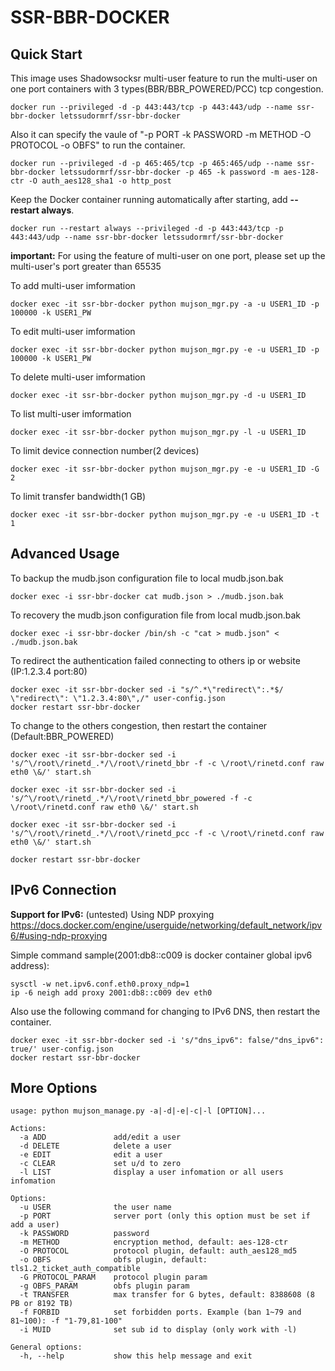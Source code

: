 SSR-BBR-DOCKER
==================

Quick Start
-----------

This image uses Shadowsocksr multi-user feature to run the multi-user on one port containers with 3 types(BBR/BBR_POWERED/PCC) tcp congestion.

    docker run --privileged -d -p 443:443/tcp -p 443:443/udp --name ssr-bbr-docker letssudormrf/ssr-bbr-docker

Also it can specify the vaule of "-p PORT -k PASSWORD -m METHOD -O PROTOCOL -o OBFS" to run the container.

    docker run --privileged -d -p 465:465/tcp -p 465:465/udp --name ssr-bbr-docker letssudormrf/ssr-bbr-docker -p 465 -k password -m aes-128-ctr -O auth_aes128_sha1 -o http_post

Keep the Docker container running automatically after starting, add **--restart always**.

    docker run --restart always --privileged -d -p 443:443/tcp -p 443:443/udp --name ssr-bbr-docker letssudormrf/ssr-bbr-docker

**important:** For using the feature of multi-user on one port, please set up the multi-user's port greater than 65535

To add multi-user imformation

    docker exec -it ssr-bbr-docker python mujson_mgr.py -a -u USER1_ID -p 100000 -k USER1_PW

To edit multi-user imformation

    docker exec -it ssr-bbr-docker python mujson_mgr.py -e -u USER1_ID -p 100000 -k USER1_PW

To delete multi-user imformation

    docker exec -it ssr-bbr-docker python mujson_mgr.py -d -u USER1_ID

To list multi-user imformation

    docker exec -it ssr-bbr-docker python mujson_mgr.py -l -u USER1_ID

To limit device connection number(2 devices)

    docker exec -it ssr-bbr-docker python mujson_mgr.py -e -u USER1_ID -G 2

To limit transfer bandwidth(1 GB)

    docker exec -it ssr-bbr-docker python mujson_mgr.py -e -u USER1_ID -t 1 

Advanced Usage 
-----------

To backup the mudb.json configuration file to local mudb.json.bak

    docker exec -i ssr-bbr-docker cat mudb.json > ./mudb.json.bak

To recovery the mudb.json configuration file from local mudb.json.bak

    docker exec -i ssr-bbr-docker /bin/sh -c "cat > mudb.json" < ./mudb.json.bak 

To redirect the authentication failed connecting to others ip or website (IP:1.2.3.4 port:80)

    docker exec -it ssr-bbr-docker sed -i "s/^.*\"redirect\":.*$/    \"redirect\": \"1.2.3.4:80\",/" user-config.json
    docker restart ssr-bbr-docker

To change to the others congestion, then restart the container (Default:BBR_POWERED)

    docker exec -it ssr-bbr-docker sed -i 's/^\/root\/rinetd_.*/\/root\/rinetd_bbr -f -c \/root\/rinetd.conf raw eth0 \&/' start.sh
    
    docker exec -it ssr-bbr-docker sed -i 's/^\/root\/rinetd_.*/\/root\/rinetd_bbr_powered -f -c \/root\/rinetd.conf raw eth0 \&/' start.sh
    
    docker exec -it ssr-bbr-docker sed -i 's/^\/root\/rinetd_.*/\/root\/rinetd_pcc -f -c \/root\/rinetd.conf raw eth0 \&/' start.sh
    
    docker restart ssr-bbr-docker

IPv6 Connection
-----------
**Support for IPv6:** (untested)
Using NDP proxying
<https://docs.docker.com/engine/userguide/networking/default_network/ipv6/#using-ndp-proxying>

Simple command sample(2001:db8::c009 is docker container global ipv6 address):
   
    sysctl -w net.ipv6.conf.eth0.proxy_ndp=1
    ip -6 neigh add proxy 2001:db8::c009 dev eth0

Also use the following command for changing to IPv6 DNS, then restart the container.

    docker exec -it ssr-bbr-docker sed -i 's/"dns_ipv6": false/"dns_ipv6": true/' user-config.json
    docker restart ssr-bbr-docker

More Options
-----------

```
usage: python mujson_manage.py -a|-d|-e|-c|-l [OPTION]...

Actions:
  -a ADD               add/edit a user
  -d DELETE            delete a user
  -e EDIT              edit a user
  -c CLEAR             set u/d to zero
  -l LIST              display a user infomation or all users infomation

Options:
  -u USER              the user name
  -p PORT              server port (only this option must be set if add a user)
  -k PASSWORD          password
  -m METHOD            encryption method, default: aes-128-ctr
  -O PROTOCOL          protocol plugin, default: auth_aes128_md5
  -o OBFS              obfs plugin, default: tls1.2_ticket_auth_compatible
  -G PROTOCOL_PARAM    protocol plugin param
  -g OBFS_PARAM        obfs plugin param
  -t TRANSFER          max transfer for G bytes, default: 8388608 (8 PB or 8192 TB)
  -f FORBID            set forbidden ports. Example (ban 1~79 and 81~100): -f "1-79,81-100"
  -i MUID              set sub id to display (only work with -l)

General options:
  -h, --help           show this help message and exit
```
